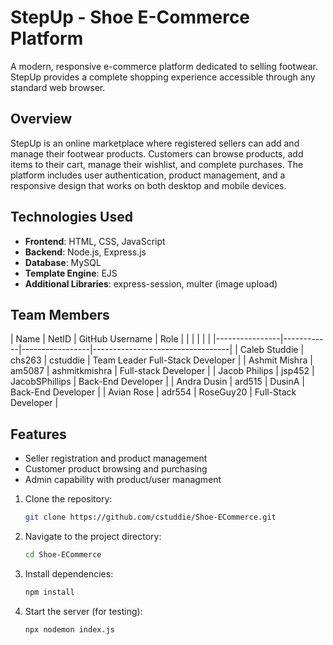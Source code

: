 # StepUp - Shoe E-Commerce Platform

A modern, responsive e-commerce platform dedicated to selling footwear. StepUp provides a complete shopping experience accessible through any standard web browser.

## Overview
StepUp is an online marketplace where registered sellers can add and manage their footwear products. Customers can browse products, add items to their cart, manage their wishlist, and complete purchases. The platform includes user authentication, product management, and a responsive design that works on both desktop and mobile devices.

## Technologies Used
- **Frontend**: HTML, CSS, JavaScript
- **Backend**: Node.js, Express.js
- **Database**: MySQL
- **Template Engine**: EJS
- **Additional Libraries**: express-session, multer (image upload)


## Team Members
| Name           | NetID      | GitHub Username | Role                             |
|                |            |                 |                                  |
|----------------|------------|-----------------|----------------------------------|
| Caleb Studdie  | chs263     | cstuddie        | Team Leader Full-Stack Developer |
| Ashmit Mishra  | am5087     | ashmitkmishra   | Full-stack Developer             |
| Jacob Philips  | jsp452     | JacobSPhillips  | Back-End Developer               |
| Andra Dusin    | ard515     | DusinA          | Back-End Developer               |
| Avian Rose     | adr554     | RoseGuy20       | Full-Stack Developer             |

## Features
- Seller registration and product management
- Customer product browsing and purchasing
- Admin capability with product/user managment


1. Clone the repository:
   ```sh
   git clone https://github.com/cstuddie/Shoe-ECommerce.git
   ```

2. Navigate to the project directory:
   ```sh
   cd Shoe-ECommerce
   ```

3. Install dependencies:
   ```sh
   npm install
   ```

4. Start the server (for testing):
   ```sh
   npx nodemon index.js
   ```
